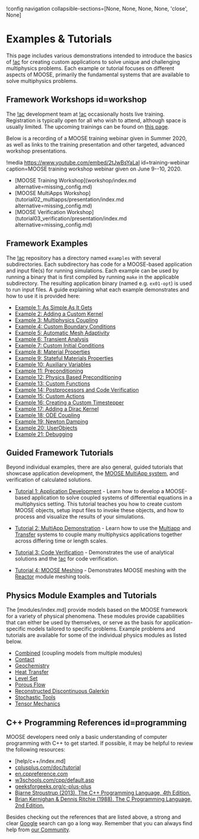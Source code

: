!config navigation collapsible-sections=[None, None, None, None, 'close', None]

# Examples & Tutorials

This page includes various demonstrations intended to introduce the basics of [!ac](MOOSE) for creating custom applications to solve unique and challenging multiphysics problems. Each example or tutorial focuses on different aspects of MOOSE, primarily the fundamental systems that are available to solve multiphysics problems.

## Framework Workshops id=workshop

The [!ac](MOOSE) development team at [!ac](INL) occasionally hosts live training. Registration is
typically open for all who wish to attend, although space is usually limited. The upcoming trainings can
be found on [this page](training/index.md).


Below is a recording of a MOOSE training webinar given in Summer 2020, as well as links to the training presentation and
other targeted, advanced workshop presentations.

!media https://www.youtube.com/embed/2tJwBsYaLaI
       id=training-webinar
       caption=MOOSE training workshop webinar given on June 9--10, 2020.

- [MOOSE Training Workshop](workshop/index.md alternative=missing_config.md)
- [MOOSE MultiApps Workshop](tutorial02_multiapps/presentation/index.md alternative=missing_config.md)
- [MOOSE Verification Workshop](tutorial03_verification/presentation/index.md alternative=missing_config.md)


## Framework Examples

The [!ac](MOOSE) repository has a directory named `examples` with several subdirectories. Each subdirectory
has code for a MOOSE-based application and input file(s) for running simulations. Each example can
be used by running a binary that is first compiled by running `make` in the applicable subdirectory.
The resulting application binary (named e.g. `ex01-opt`) is used to run input
files. A guide explaining what each example demonstrates and how to use it is provided here:

- [Example 1: As Simple As It Gets](examples/ex01_inputfile.md)
- [Example 2: Adding a Custom Kernel](examples/ex02_kernel.md)
- [Example 3: Multiphysics Coupling](examples/ex03_coupling.md)
- [Example 4: Custom Boundary Conditions](examples/ex04_bcs.md)
- [Example 5: Automatic Mesh Adaptivity](examples/ex05_amr.md)
- [Example 6: Transient Analysis](examples/ex06_transient.md)
- [Example 7: Custom Initial Conditions](examples/ex07_ics.md)
- [Example 8: Material Properties](examples/ex08_materials.md)
- [Example 9: Stateful Materials Properties](examples/ex09_stateful_materials.md)
- [Example 10: Auxiliary Variables](examples/ex10_aux.md)
- [Example 11: Preconditioning](examples/ex11_prec.md)
- [Example 12: Physics Based Preconditioning](examples/ex12_pbp.md)
- [Example 13: Custom Functions](examples/ex13_functions.md)
- [Example 14: Postprocessors and Code Verification](examples/ex14_pps.md)
- [Example 15: Custom Actions](examples/ex15_actions.md)
- [Example 16: Creating a Custom Timestepper](examples/ex16_timestepper.md)
- [Example 17: Adding a Dirac Kernel](examples/ex17_dirac.md)
- [Example 18: ODE Coupling](examples/ex18_scalar_kernel.md)
- [Example 19: Newton Damping](examples/ex19_dampers.md)
- [Example 20: UserObjects](examples/ex20_user_objects.md)
- [Example 21: Debugging](examples/ex21_debugging.md)

## Guided Framework Tutorials

Beyond individual examples, there are also general, guided tutorials that showcase application development,
the [MOOSE MultiApp system](MultiApps/index.md), and verification of calculated solutions.

- [Tutorial 1: Application Development](tutorial01_app_development/index.md) - Learn how to develop
  a MOOSE-based application to solve coupled systems of differential equations in a multiphysics
  setting. This tutorial teaches you how to create custom MOOSE objects, setup input files to invoke
  these objects, and how to process and visualize the results of your simulations.

- [Tutorial 2: MultiApp Demonstration](tutorial02_multiapps/index.md) - Learn how to use the
  [Multiapp](MultiApps/index.md) and [Transfer](Transfers/index.md) systems to couple many multiphysics
  applications together across differing time or length scales.

- [Tutorial 3: Code Verification](tutorial03_verification/index.md) - Demonstrates the use of analytical
  solutions and the [!ac](MMS) for code verification.

- [Tutorial 4: MOOSE Meshing](tutorial04_meshing/index.md) - Demonstrates MOOSE meshing with the
  [Reactor](modules/reactor/index.md) module meshing tools.

## Physics Module Examples and Tutorials

The [modules/index.md] provide models based on the MOOSE framework for a variety of physical phenomena.
These modules provide capabilities that can either be used by themselves, or serve as the basis for
application-specific models tailored to specific problems. Example problems and tutorials are available
for some of the individual physics modules as listed below.

- [Combined](modules/combined/tutorials/index.md) (coupling models from multiple modules)
- [Contact](modules/contact/tutorials/index.md)
- [Geochemistry](modules/geochemistry/tests_and_examples/index.md)
- [Heat Transfer](modules/heat_transfer/tutorials/introduction/index.md)
- [Level Set](modules/level_set/level_set_examples.md)
- [Porous Flow](modules/porous_flow/porous_flow_examples.md)
- [Reconstructed Discontinuous Galerkin](modules/rdg/index.md#example)
- [Stochastic Tools](modules/stochastic_tools/examples/index.md)
- [Tensor Mechanics](modules/solid_mechanics/examples_index.md)

## C++ Programming References id=programming

MOOSE developers need only a basic understanding of computer programming with C++ to get started. If possible, it may be helpful to review the following resources:

- [help/c++/index.md]
- [cplusplus.com/doc/tutorial](http://www.cplusplus.com/doc/tutorial/)
- [en.cppreference.com](https://en.cppreference.com/)
- [w3schools.com/cpp/default.asp](https://www.w3schools.com/cpp/default.asp)
- [geeksforgeeks.org/c-plus-plus](https://www.geeksforgeeks.org/c-plus-plus/)
- [Bjarne Stroustrup (2013). The C++ Programming Language, 4th Edition.](https://www.stroustrup.com/4th.html)
- [Brian Kernighan & Dennis Ritchie (1988). The C Programming Language, 2nd Edition.](http://s3-us-west-2.amazonaws.com/belllabs-microsite-dritchie/cbook/index.html)

Besides checking out the references that are listed above, a strong and clear [Google](https://www.google.com/) search can go a long way. Remember that you can always find help from [our Community](help/contact_us.md).
